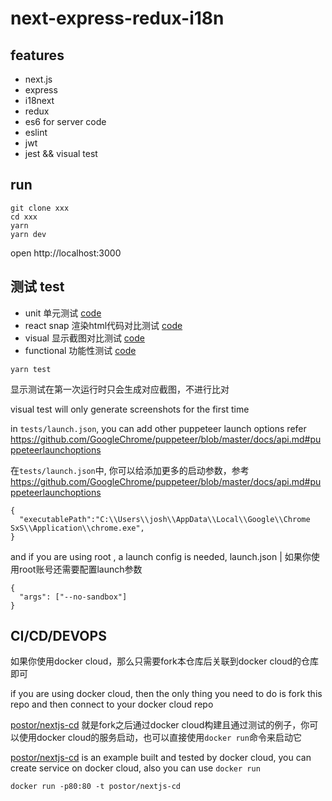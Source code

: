 # next-express-redux-i18n


## features

- next.js
- express
- i18next
- redux
- es6 for server code
- eslint
- jwt
- jest && visual test

## run

```
git clone xxx
cd xxx
yarn
yarn dev
```

open http://localhost:3000

## 测试 test

- unit 单元测试 [code](./tests/__tests__/tools/i18n-helper.unit.test.js)
- react snap 渲染html代码对比测试 [code](./tests/__tests__/pages/jest.test.js)
- visual 显示截图对比测试 [code](./tests/__tests__/pages/index.visual.test.js)
- functional 功能性测试 [code](./tests/__tests__/pages/index.function.test.js)

```
yarn test
```

显示测试在第一次运行时只会生成对应截图，不进行比对

visual test will only generate screenshots for the first time


in `tests/launch.json`, you can add other puppeteer launch options refer https://github.com/GoogleChrome/puppeteer/blob/master/docs/api.md#puppeteerlaunchoptions 

在`tests/launch.json`中, 你可以给添加更多的启动参数，参考 https://github.com/GoogleChrome/puppeteer/blob/master/docs/api.md#puppeteerlaunchoptions 

```
{
  "executablePath":"C:\\Users\\josh\\AppData\\Local\\Google\\Chrome SxS\\Application\\chrome.exe",
}
```

and if you are using root , a launch config is needed, launch.json | 如果你使用root账号还需要配置launch参数

```
{
  "args": ["--no-sandbox"]
}
```


## CI/CD/DEVOPS

如果你使用docker cloud，那么只需要fork本仓库后关联到docker cloud的仓库即可

if you are using docker cloud, then the only thing you need to do is fork this repo and then connect to your docker cloud repo

[postor/nextjs-cd](https://store.docker.com/community/images/postor/nextjs-cd) 就是fork之后通过docker cloud构建且通过测试的例子，你可以使用docker cloud的服务启动，也可以直接使用`docker run`命令来启动它

[postor/nextjs-cd](https://store.docker.com/community/images/postor/nextjs-cd) is an example built and tested by docker cloud, you can create service on docker cloud, also you can use `docker run`

```
docker run -p80:80 -t postor/nextjs-cd
```